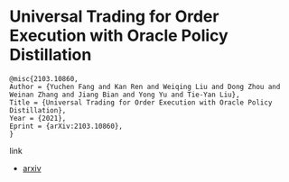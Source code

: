 # Universal Trading for Order Execution with Oracle Policy Distillation
```
@misc{2103.10860,
Author = {Yuchen Fang and Kan Ren and Weiqing Liu and Dong Zhou and Weinan Zhang and Jiang Bian and Yong Yu and Tie-Yan Liu},
Title = {Universal Trading for Order Execution with Oracle Policy Distillation},
Year = {2021},
Eprint = {arXiv:2103.10860},
}
```
link
- [arxiv](https://arxiv.org/abs/2103.10860)